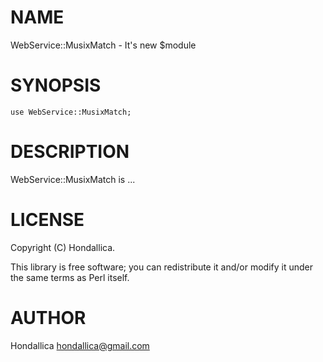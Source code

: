 # NAME

WebService::MusixMatch - It's new $module

# SYNOPSIS

    use WebService::MusixMatch;

# DESCRIPTION

WebService::MusixMatch is ...

# LICENSE

Copyright (C) Hondallica.

This library is free software; you can redistribute it and/or modify
it under the same terms as Perl itself.

# AUTHOR

Hondallica <hondallica@gmail.com>
